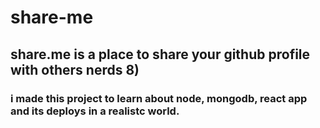 # share-me
## share.me is a place to share your github profile with others nerds 8)

### i made this project to learn about node, mongodb, react app and its deploys in a realistc world.

